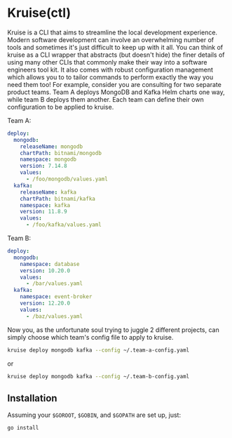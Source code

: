 # Kruise(ctl)

Kruise is a CLI that aims to streamline the local development experience. Modern
software development can involve an overwhelming number of tools and sometimes
it's just difficult to keep up with it all. You can think of kruise as a CLI
wrapper that abstracts (but doesn't hide) the finer details of using many other
CLIs that commonly make their way into a software engineers tool kit. It also
comes with robust configuration management which allows you to to tailor
commands to perform exactly the way you need them too! For example, consider you
are consulting for two separate product teams. Team A deploys MongoDB and Kafka
Helm charts one way, while team B deploys them another. Each team can define
their own configuration to be applied to kruise.

Team A:

```yaml
deploy:
  mongodb:
    releaseName: mongodb
    chartPath: bitnami/mongodb
    namespace: mongodb
    version: 7.14.8
    values:
      - /foo/mongodb/values.yaml
  kafka:
    releaseName: kafka
    chartPath: bitnami/kafka
    namespace: kafka
    version: 11.8.9
    values:
      - /foo/kafka/values.yaml
```

Team B:

```yaml
deploy:
  mongodb:
    namespace: database
    version: 10.20.0
    values:
      - /bar/values.yaml
  kafka:
    namespace: event-broker
    version: 12.20.0
    values:
      - /baz/values.yaml
```

Now you, as the unfortunate soul trying to juggle 2 different projects, can
simply choose which team's config file to apply to kruise.

```zsh
kruise deploy mongodb kafka --config ~/.team-a-config.yaml
```

or

```zsh
kruise deploy mongodb kafka --config ~/.team-b-config.yaml
```

## Installation

Assuming your `$GOROOT`, `$GOBIN`, and `$GOPATH` are set up, just:

```zsh
go install
```
